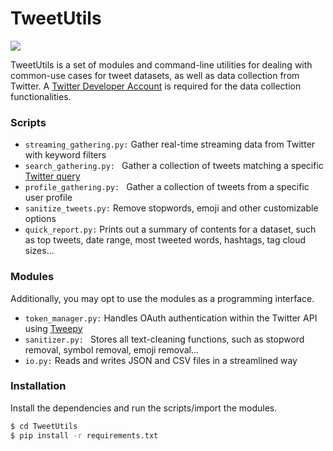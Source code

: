 # TweetUtils

  [![](https://img.shields.io/badge/python-3.4+-blue.svg)](https://www.python.org/download/releases/3.4.0/)

TweetUtils is a set of modules and command-line utilities for dealing with common-use cases for tweet datasets, as well as data collection from Twitter. A [Twitter Developer Account](https://developer.twitter.com/) is required for the data collection functionalities.

### Scripts

  - `streaming_gathering.py:` Gather real-time streaming data from Twitter with keyword filters
  - `search_gathering.py: ` Gather a  collection of tweets matching a specific [Twitter query](https://developer.twitter.com/en/docs/tweets/search/api-reference/get-search-tweets.html)
  - `profile_gathering.py: ` Gather a collection of tweets from a specific user profile
  - `sanitize_tweets.py:` Remove stopwords, emoji and other customizable options
  - `quick_report.py:` Prints out a summary of contents for a dataset, such as top tweets, date range, most tweeted words, hashtags, tag cloud sizes...

### Modules

Additionally, you may opt to use the modules as a programming interface.

  - `token_manager.py:` Handles OAuth authentication within the Twitter API using [Tweepy](http://www.tweepy.org/)
  - `sanitizer.py: ` Stores all text-cleaning functions, such as stopword removal, symbol removal, emoji removal...
  - `io.py:` Reads and writes JSON and CSV files in a streamlined way

### Installation

Install the dependencies and run the scripts/import the modules.

```sh
$ cd TweetUtils
$ pip install -r requirements.txt
```
